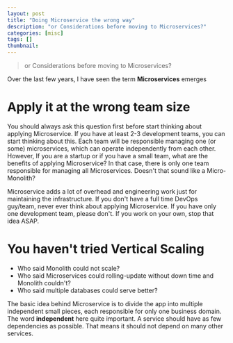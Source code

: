 ```yaml
---
layout: post
title: "Doing Microservice the wrong way"
description: "or Considerations before moving to Microservices?"
categories: [misc]
tags: []
thumbnail: 
---
```


> or Considerations before moving to Microservices?

Over the last few years, I have seen the term **Microservices** emerges 

# Apply it at the wrong team size

You should always ask this question first before start thinking about applying Microservice. If you have at least 2-3 development teams, you can start thinking about this. Each team will be responsible managing one (or some) microservices, which can operate independently from each other. However, If you are a startup or if you have a small team, what are the benefits of applying Microservice? In that case, there is only one team responsible for managing all Microservices. Doesn't that sound like a Micro-Monolith?

Microservice adds a lot of overhead and engineering work just for maintaining the infrastructure. If you don't have a full time DevOps guy/team, never ever think about applying Microservice. If you have only one development team, please don't. If you work on your own, stop that idea ASAP.

# You haven't tried Vertical Scaling

- Who said Monolith could not scale?
- Who said Microservices could rolling-update without down time and Monolith couldn't?
- Who said multiple databases could serve better?

The basic idea behind Microservice is to divide the app into multiple independent small pieces, each responsible for only one business domain. The word **independent** here quite important. A service should have as few dependencies as possible. That means it should not depend on many other services.